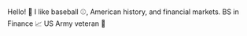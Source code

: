 Hello! 👋 I like baseball ⚾, American history, and financial markets.
BS in Finance 📈
US Army veteran 🐜

